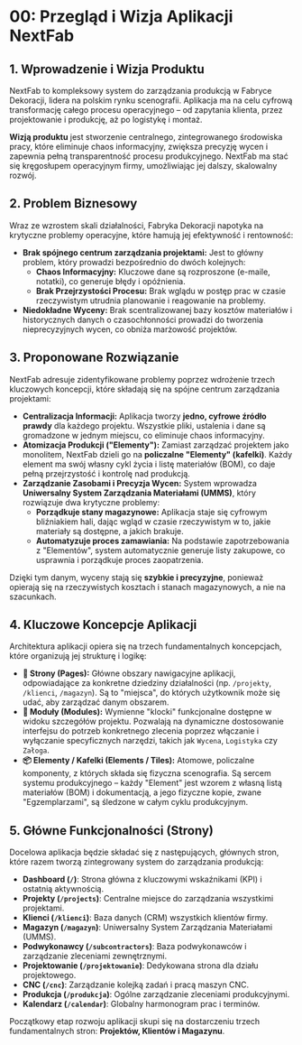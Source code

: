 # 00: Przegląd i Wizja Aplikacji NextFab

## 1. Wprowadzenie i Wizja Produktu

NextFab to kompleksowy system do zarządzania produkcją w Fabryce Dekoracji, lidera na polskim rynku scenografii. Aplikacja ma na celu cyfrową transformację całego procesu operacyjnego – od zapytania klienta, przez projektowanie i produkcję, aż po logistykę i montaż.

**Wizją produktu** jest stworzenie centralnego, zintegrowanego środowiska pracy, które eliminuje chaos informacyjny, zwiększa precyzję wycen i zapewnia pełną transparentność procesu produkcyjnego. NextFab ma stać się kręgosłupem operacyjnym firmy, umożliwiając jej dalszy, skalowalny rozwój.

## 2. Problem Biznesowy

Wraz ze wzrostem skali działalności, Fabryka Dekoracji napotyka na krytyczne problemy operacyjne, które hamują jej efektywność i rentowność:

* **Brak spójnego centrum zarządzania projektami:** Jest to główny problem, który prowadzi bezpośrednio do dwóch kolejnych:
    * **Chaos Informacyjny:** Kluczowe dane są rozproszone (e-maile, notatki), co generuje błędy i opóźnienia.
    * **Brak Przejrzystości Procesu:** Brak wglądu w postęp prac w czasie rzeczywistym utrudnia planowanie i reagowanie na problemy.
* **Niedokładne Wyceny:** Brak scentralizowanej bazy kosztów materiałów i historycznych danych o czasochłonności prowadzi do tworzenia nieprecyzyjnych wycen, co obniża marżowość projektów.

## 3. Proponowane Rozwiązanie

NextFab adresuje zidentyfikowane problemy poprzez wdrożenie trzech kluczowych koncepcji, które składają się na spójne centrum zarządzania projektami:

* **Centralizacja Informacji:** Aplikacja tworzy **jedno, cyfrowe źródło prawdy** dla każdego projektu. Wszystkie pliki, ustalenia i dane są gromadzone w jednym miejscu, co eliminuje chaos informacyjny.
* **Atomizacja Produkcji ("Elementy"):** Zamiast zarządzać projektem jako monolitem, NextFab dzieli go na **policzalne "Elementy" (kafelki)**. Każdy element ma swój własny cykl życia i listę materiałów (BOM), co daje pełną przejrzystość i kontrolę nad produkcją.
* **Zarządzanie Zasobami i Precyzja Wycen:** System wprowadza **Uniwersalny System Zarządzania Materiałami (UMMS)**, który rozwiązuje dwa krytyczne problemy:
    * **Porządkuje stany magazynowe:** Aplikacja staje się cyfrowym bliźniakiem hali, dając wgląd w czasie rzeczywistym w to, jakie materiały są dostępne, a jakich brakuje.
    * **Automatyzuje proces zamawiania:** Na podstawie zapotrzebowania z "Elementów", system automatycznie generuje listy zakupowe, co usprawnia i porządkuje proces zaopatrzenia.

Dzięki tym danym, wyceny stają się **szybkie i precyzyjne**, ponieważ opierają się na rzeczywistych kosztach i stanach magazynowych, a nie na szacunkach.

## 4. Kluczowe Koncepcje Aplikacji

Architektura aplikacji opiera się na trzech fundamentalnych koncepcjach, które organizują jej strukturę i logikę:

* **📄 Strony (Pages):** Główne obszary nawigacyjne aplikacji, odpowiadające za konkretne dziedziny działalności (np. `/projekty`, `/klienci`, `/magazyn`). Są to "miejsca", do których użytkownik może się udać, aby zarządzać danym obszarem.
* **🧩 Moduły (Modules):** Wymienne "klocki" funkcjonalne dostępne w widoku szczegółów projektu. Pozwalają na dynamiczne dostosowanie interfejsu do potrzeb konkretnego zlecenia poprzez włączanie i wyłączanie specyficznych narzędzi, takich jak `Wycena`, `Logistyka` czy `Załoga`.
* **📦 Elementy / Kafelki (Elements / Tiles):** Atomowe, policzalne komponenty, z których składa się fizyczna scenografia. Są sercem systemu produkcyjnego – każdy "Element" jest wzorem z własną listą materiałów (BOM) i dokumentacją, a jego fizyczne kopie, zwane "Egzemplarzami", są śledzone w całym cyklu produkcyjnym.

## 5. Główne Funkcjonalności (Strony)

Docelowa aplikacja będzie składać się z następujących, głównych stron, które razem tworzą zintegrowany system do zarządzania produkcją:

* **Dashboard (`/`)**: Strona główna z kluczowymi wskaźnikami (KPI) i ostatnią aktywnością.
* **Projekty (`/projects`)**: Centralne miejsce do zarządzania wszystkimi projektami.
* **Klienci (`/klienci`)**: Baza danych (CRM) wszystkich klientów firmy.
* **Magazyn (`/magazyn`)**: Uniwersalny System Zarządzania Materiałami (UMMS).
* **Podwykonawcy (`/subcontractors`)**: Baza podwykonawców i zarządzanie zleceniami zewnętrznymi.
* **Projektowanie (`/projektowanie`)**: Dedykowana strona dla działu projektowego.
* **CNC (`/cnc`)**: Zarządzanie kolejką zadań i pracą maszyn CNC.
* **Produkcja (`/produkcja`)**: Ogólne zarządzanie zleceniami produkcyjnymi.
* **Kalendarz (`/calendar`)**: Globalny harmonogram prac i terminów.

Początkowy etap rozwoju aplikacji skupi się na dostarczeniu trzech fundamentalnych stron: **Projektów, Klientów i Magazynu**.
